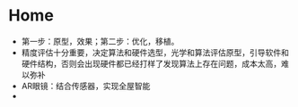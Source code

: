 # Home

- 第一步：原型，效果；第二步：优化，移植。
- 精度评估十分重要，决定算法和硬件选型，光学和算法评估原型，引导软件和硬件结构，否则会出现硬件都已经打样了发现算法上存在问题，成本太高，难以弥补
- AR眼镜：结合传感器，实现全屋智能
- 

